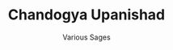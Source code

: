 ---
title: "Chandogya Upanishad"
author: ["Various Sages"]
year: -800
language: ["Sanskrit", "English"]
genre: ["Philosophy", "Religious Texts", "Ancient Wisdom"]
description: "The Chandogya Upanishad, among the oldest and most voluminous Upanishads, explores ultimate reality through the famous doctrine of 'Tat Tvam Asi' (That Thou Art), presenting foundational Vedantic teachings on Brahman, the nature of Self, cosmology, and meditation. Composed around 8th-7th century BCE, this text of eight prapathakas (chapters) presents profound philosophical insights through narratives and dialogues: Uddalaka Aruni's instruction to son Shvetaketu establishing the identity of individual self (Atman) with universal reality (Brahman), the meditation on Om as comprising all existence, the doctrine of Prana as life-force, and cosmological speculations on creation from Being (Sat). The text contains immortal passages: the honey doctrine explaining universal interconnection, Satyakama's truth-seeking journey rewarded despite uncertain birth, and progressive teachings leading seekers from ritual to meditation to knowledge. The work's pedagogical sophistication and philosophical depth established frameworks influencing all subsequent Vedanta, with Shankara's commentary making it central to Advaita philosophy while other Vedantic schools offered alternative interpretations."
collections: ['philosophy', 'religious-texts', 'ancient-wisdom', 'spiritual-texts', 'classical-literature']
sources:
  - name: "Internet Archive (Max Müller translation)"
    url: "https://archive.org/details/upanishads01ml"
    type: "other"
  - name: "Sacred Books of the East Vol. 1"
    url: "https://www.sacred-texts.com/hin/sbe01/index.htm"
    type: "other"
references:
  - name: "Wikipedia: Chandogya Upanishad"
    url: "https://en.wikipedia.org/wiki/Chandogya_Upanishad"
    type: "wikipedia"
  - name: "Wikipedia: Tat Tvam Asi"
    url: "https://en.wikipedia.org/wiki/Tat_Tvam_Asi"
    type: "wikipedia"
  - name: "Wikipedia: Uddalaka Aruni"
    url: "https://en.wikipedia.org/wiki/Uddalaka_Aruni"
    type: "wikipedia"
  - name: "Wikisource: Chandogya Upanishad (Max Müller translation)"
    url: "https://en.wikisource.org/wiki/Sacred_Books_of_the_East/Volume_1/Kh%C3%A2ndogya-upanishad"
    type: "wikisource"
  - name: "Open Library: Chandogya Upanishad year"
    url: "https://openlibrary.org/search?q=Chandogya+Upanishad+year+-800+language+Sanskrit+Various+Sages"
    type: "other"
featured: true
publishDate: 2025-10-30
tags: ['classical-literature', 'philosophy', 'upanishad', 'religious']
---